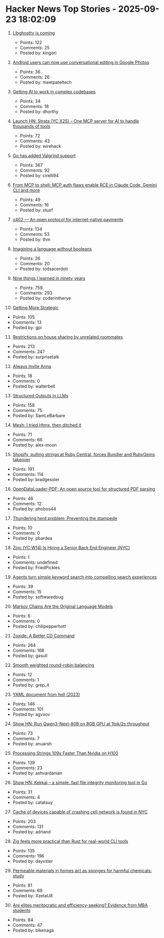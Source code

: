 # Hacker News Top Stories - 2025-09-23 18:02:09

1. [Libghostty is coming](https://mitchellh.com/writing/libghostty-is-coming)
   - Points: 122
   - Comments: 25
   - Posted by: kingori

2. [Android users can now use conversational editing in Google Photos](https://blog.google/products/photos/android-conversational-editing-google-photos/)
   - Points: 36
   - Comments: 26
   - Posted by: meetpateltech

3. [Getting AI to work in complex codebases](https://github.com/humanlayer/advanced-context-engineering-for-coding-agents/blob/main/ace-fca.md)
   - Points: 34
   - Comments: 18
   - Posted by: dhorthy

4. [Launch HN: Strata (YC X25) – One MCP server for AI to handle thousands of tools](undefined)
   - Points: 72
   - Comments: 43
   - Posted by: wirehack

5. [Go has added Valgrind support](https://go-review.googlesource.com/c/go/+/674077)
   - Points: 367
   - Comments: 92
   - Posted by: cirelli94

6. [From MCP to shell: MCP auth flaws enable RCE in Claude Code, Gemini CLI and more](https://verialabs.com/blog/from-mcp-to-shell/)
   - Points: 49
   - Comments: 16
   - Posted by: stuxf

7. [x402 — An open protocol for internet-native payments](https://www.x402.org/)
   - Points: 134
   - Comments: 53
   - Posted by: thm

8. [Imagining a language without booleans](https://justinpombrio.net/2025/09/22/imagining-a-language-without-booleans.html)
   - Points: 26
   - Comments: 20
   - Posted by: todsacerdoti

9. [Nine things I learned in ninety years](http://edwardpackard.com/wp-content/uploads/2025/09/Nine-Things-I-Learned-in-Ninety-Years.pdf)
   - Points: 759
   - Comments: 293
   - Posted by: coderintherye

10. [Getting More Strategic](https://cate.blog/2025/09/23/getting-more-strategic/)
   - Points: 105
   - Comments: 13
   - Posted by: gpi

11. [Restrictions on house sharing by unrelated roommates](https://marginalrevolution.com/marginalrevolution/2025/08/the-war-on-roommates-why-is-sharing-a-house-illegal.html)
   - Points: 213
   - Comments: 247
   - Posted by: surprisetalk

12. [Always Invite Anna](https://sharif.io/anna-alexei)
   - Points: 18
   - Comments: 0
   - Posted by: walterbell

13. [Structured Outputs in LLMs](https://parthsareen.com/blog.html#sampling.md)
   - Points: 158
   - Comments: 75
   - Posted by: SamLeBarbare

14. [Mesh: I tried Htmx, then ditched it](https://ajmoon.com/posts/mesh-i-tried-htmx-then-ditched-it)
   - Points: 71
   - Comments: 66
   - Posted by: alex-moon

15. [Shopify, pulling strings at Ruby Central, forces Bundler and RubyGems takeover](https://joel.drapper.me/p/rubygems-takeover/)
   - Points: 191
   - Comments: 114
   - Posted by: bradgessler

16. [OpenDataLoader-PDF: An open source tool for structured PDF parsing](https://github.com/opendataloader-project/opendataloader-pdf)
   - Points: 46
   - Comments: 12
   - Posted by: phobos44

17. [Thundering herd problem: Preventing the stampede](https://distributed-computing-musings.com/2025/08/thundering-herd-problem-preventing-the-stampede/)
   - Points: 10
   - Comments: 0
   - Posted by: pbardea

18. [Zinc (YC W14) Is Hiring a Senior Back End Engineer (NYC)](https://app.dover.com/apply/Zinc/4d32fdb9-c3e6-4f84-a4a2-12c80018fe8f/?rs=76643084)
   - Points: 1
   - Comments: undefined
   - Posted by: FriedPickles

19. [Agents turn simple keyword search into compelling search experiences](https://softwaredoug.com/blog/2025/09/22/reasoning-agents-need-bad-search)
   - Points: 39
   - Comments: 15
   - Posted by: softwaredoug

20. [Markov Chains Are the Original Language Models](https://elijahpotter.dev/articles/markov_chains_are_the_original_language_models)
   - Points: 6
   - Comments: 0
   - Posted by: chilipepperhott

21. [Zoxide: A Better CD Command](https://github.com/ajeetdsouza/zoxide)
   - Points: 264
   - Comments: 168
   - Posted by: gasull

22. [Smooth weighted round-robin balancing](https://github.com/nginx/nginx/commit/52327e0627f49dbda1e8db695e63a4b0af4448b1)
   - Points: 12
   - Comments: 1
   - Posted by: grep_it

23. [YAML document from hell (2023)](https://ruudvanasseldonk.com/2023/01/11/the-yaml-document-from-hell)
   - Points: 146
   - Comments: 101
   - Posted by: agvxov

24. [Show HN: Run Qwen3-Next-80B on 8GB GPU at 1tok/2s throughput](https://github.com/Mega4alik/ollm)
   - Points: 73
   - Comments: 7
   - Posted by: anuarsh

25. [Processing Strings 109x Faster Than Nvidia on H100](https://ashvardanian.com/posts/stringwars-on-gpus/)
   - Points: 139
   - Comments: 23
   - Posted by: ashvardanian

26. [Show HN: Kekkai – a simple, fast file integrity monitoring tool in Go](https://github.com/catatsuy/kekkai)
   - Points: 31
   - Comments: 4
   - Posted by: catatsuy

27. [Cache of devices capable of crashing cell network is found in NYC](https://www.nytimes.com/2025/09/23/us/politics/secret-service-sim-cards-servers-un.html)
   - Points: 203
   - Comments: 131
   - Posted by: adriand

28. [Zig feels more practical than Rust for real-world CLI tools](https://dayvster.com/blog/why-zig-feels-more-practical-than-rust-for-real-world-cli-tools/)
   - Points: 135
   - Comments: 196
   - Posted by: dayvster

29. [Permeable materials in homes act as sponges for harmful chemicals: study](https://news.uci.edu/2025/09/22/indoor-surfaces-act-as-massive-sponges-for-harmful-chemicals-uc-irvine-led-study-shows/)
   - Points: 81
   - Comments: 69
   - Posted by: XzetaU8

30. [Are elites meritocratic and efficiency-seeking? Evidence from MBA students](https://arxiv.org/abs/2503.15443)
   - Points: 84
   - Comments: 47
   - Posted by: bikenaga

